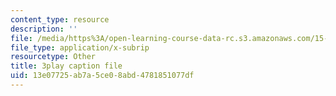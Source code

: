 ```yaml
---
content_type: resource
description: ''
file: /media/https%3A/open-learning-course-data-rc.s3.amazonaws.com/15-071-the-analytics-edge-spring-2017/13e07725ab7a5ce08abd4781851077df_va-mL-_jui4.vtt
file_type: application/x-subrip
resourcetype: Other
title: 3play caption file
uid: 13e07725-ab7a-5ce0-8abd-4781851077df
---
```

